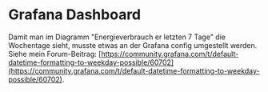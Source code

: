 # Grafana Dashboard

Damit man im Diagramm "Energieverbrauch er letzten 7 Tage" die Wochentage sieht, musste etwas an der Grafana config umgestellt werden. Siehe mein Forum-Beitrag: [https://community.grafana.com/t/default-datetime-formatting-to-weekday-possible/60702](https://community.grafana.com/t/default-datetime-formatting-to-weekday-possible/60702).
